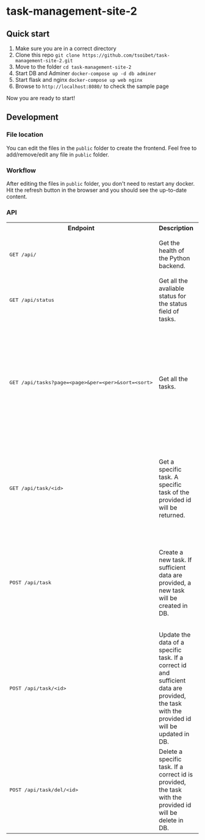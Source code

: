 # task-management-site-2
## Quick start
1. Make sure you are in a correct directory
2. Clone this repo `
git clone https://github.com/tsoibet/task-management-site-2.git
` 
3. Move to the folder `cd task-management-site-2`
3. Start DB and Adminer `docker-compose up -d db adminer`
4. Start flask and nginx `docker-compose up web nginx`
5. Browse to `http://localhost:8080/` to check the sample page

Now you are ready to start!

## Development
### File location
You can edit the files in the `public` folder to create the frontend. Feel free to add/remove/edit any file in `public` folder.

### Workflow
After editing the files in `public` folder, you don't need to restart any docker. Hit the refresh button in the browser and you should see the up-to-date content.

### API
<table>
<tr><th>Endpoint</th><th>Description</th><th>Request</th><th>Respond</th></tr>
<tr>
<td>
<pre>
GET /api/
</pre>
</td>
<td>
Get the health of the Python backend.
</td>
<td>
-
</td>
<td>
If the backend works normally, you will see a JSON object:
<pre>
{
  "server_time": {SERVER_TIME},
  "status": "ok"
}
</pre></td>
</tr>

<tr>
<td>
<pre>
GET /api/status
</pre>
</td>
<td>
Get all the avaliable status for the status field of tasks. 
</td>
<td>
-
</td>
<td>
In JSON array format:
<pre>
[&lt;STATUS_1&gt;,&lt;STATUS_2&gt;,&lt;STATUS_3&gt;]
</pre></td>
</tr>

<tr>
<td>
<pre>
GET /api/tasks?page=&lt;page&gt;&per=&lt;per&gt;&sort=&lt;sort&gt;
</pre>
</td>
<td>
Get all the tasks.
</td>
<td>
Accept query parameters:

<pre>
page:int - To specify the page of result.
per:int - To specify the number of result per page.
sort:string`"status" or "priority" or "deadline"` - To specify the order of the result.
</pre>
</td>
<td>
In JSON object format:
<pre>
{
  "status": "ok",
  "total": &lt;TOTAL_NUMBER_OF_RESULT:int&gt;,
  "tasks": [
    {
      "created_at": &lt;TASK_CREATED_TIME:string`yyyy-mm-ddTHH:mm:ss`&gt;,
      "deadline": &lt;TASK_DEADLINE_TIME:string`yyyy-mm-ddTHH:mm:ss`&gt;,
      "deadlineness": &lt;HAVE_DEADLINE_INDICATOR:boolean&gt;,
      "detail": &lt;TASK_DETAIL:string&gt;,
      "id": &lt;TASK_ID:int&gt;,
      "priority": &lt;TASK_PRIORITY:int&gt;,
      "status": &lt;TASK_STATUS:ref`/status/`&gt;,
      "title": &lt;TASK_TITLE:string&gt;
    },
    {...
  ]
}
</pre></td>
</tr>

<tr>
<td>
<pre>
GET /api/task/&lt;id&gt;
</pre>
</td>
<td>
Get a specific task. A specific task of the provided id will be returned.
</td>
<td>
Accept path parameters:

<pre>
id:int - To specify the id of task.
</pre>
</td>
<td>
In JSON object format:
<pre>
{
  "status": "ok",
  "tasks": {
    "created_at": &lt;TASK_CREATED_TIME:string`yyyy-mm-ddTHH:mm:ss`&gt;,
    "deadline": &lt;TASK_DEADLINE_TIME:string`yyyy-mm-ddTHH:mm:ss`&gt;,
    "deadlineness": &lt;HAVE_DEADLINE_INDICATOR:boolean&gt;,
    "detail": &lt;TASK_DETAIL:string&gt;,
    "id": &lt;TASK_ID:int&gt;,
    "priority": &lt;TASK_PRIORITY:int&gt;,
    "status": &lt;TASK_STATUS:ref`/status/`&gt;,
    "title": &lt;TASK_TITLE:string&gt;
  }
}
</pre></td>
</tr>

<tr>
<td>
<pre>
POST /api/task
</pre>
</td>
<td>
Create a new task. If sufficient data are provided, a new task will be created in DB.
</td>
<td>
Accept request body parameters, a task in JSON object format:

<pre>
{
  "deadline": &lt;TASK_DEADLINE_TIME:string`yyyy-mm-ddTHH:mm:ss`, required if deadlineness is true&gt;,
  "deadlineness": &lt;HAVE_DEADLINE_INDICATOR:boolean, required &gt;,
  "detail": &lt;TASK_DETAIL:string, required &gt;,
  "priority": &lt;TASK_PRIORITY:int, required &gt;,
  "status": &lt;TASK_STATUS:ref`/status/`, required &gt;,
  "title": &lt;TASK_TITLE:string, required &gt;
}
</pre>
</td>
<td>
The created task will be return, in JSON object format:
<pre>
{
  "status": "ok",
  "tasks": {
    "created_at": &lt;TASK_CREATED_TIME:string`yyyy-mm-ddTHH:mm:ss`&gt;,
    "deadline": &lt;TASK_DEADLINE_TIME:string`yyyy-mm-ddTHH:mm:ss`&gt;,
    "deadlineness": &lt;HAVE_DEADLINE_INDICATOR:boolean&gt;,
    "detail": &lt;TASK_DETAIL:string&gt;,
    "id": &lt;TASK_ID:int&gt;,
    "priority": &lt;TASK_PRIORITY:int&gt;,
    "status": &lt;TASK_STATUS:ref`/status/`&gt;,
    "title": &lt;TASK_TITLE:string&gt;
  }
}
</pre></td>
</tr>

<tr>
<td>
<pre>
POST /api/task/&lt;id&gt;
</pre>
</td>
<td>
Update the data of a specific task. If a correct id and sufficient data are provided, the task with the provided id will be updated in DB.
</td>
<td>
Accept path parameters and request body parameters, a task in JSON object format:

<pre>
id:int - To specify the id of task.
</pre>

<pre>
{
  "deadline": &lt;TASK_DEADLINE_TIME:string`yyyy-mm-ddTHH:mm:ss`, required if deadlineness is true&gt;,
  "deadlineness": &lt;HAVE_DEADLINE_INDICATOR:boolean, required &gt;,
  "detail": &lt;TASK_DETAIL:string, required &gt;,
  "priority": &lt;TASK_PRIORITY:int, required &gt;,
  "status": &lt;TASK_STATUS:ref`/status/`, required &gt;,
  "title": &lt;TASK_TITLE:string, required &gt;
}
</pre>
</td>
<td>
The updated task will be return, in JSON object format:
<pre>
{
  "status": "ok",
  "tasks": {
    "created_at": &lt;TASK_CREATED_TIME:string`yyyy-mm-ddTHH:mm:ss`&gt;,
    "deadline": &lt;TASK_DEADLINE_TIME:string`yyyy-mm-ddTHH:mm:ss`&gt;,
    "deadlineness": &lt;HAVE_DEADLINE_INDICATOR:boolean&gt;,
    "detail": &lt;TASK_DETAIL:string&gt;,
    "id": &lt;TASK_ID:int&gt;,
    "priority": &lt;TASK_PRIORITY:int&gt;,
    "status": &lt;TASK_STATUS:ref`/status/`&gt;,
    "title": &lt;TASK_TITLE:string&gt;
  }
}
</pre></td>
</tr>

<tr>
<td>
<pre>
POST /api/task/del/&lt;id&gt;
</pre>
</td>
<td>
Delete a specific task. If a correct id is provided, the task with the provided id will be delete in DB.
</td>
<td>
Accept path parameters:

<pre>
id:int - To specify the id of task.
</pre>
</td>
<td>
The id of the deleted task will be return, in JSON object format:
<pre>
{
  "status": "ok",
  "id": &lt;TASK_ID:int&gt;
}
</pre></td>
</tr>
</table>

